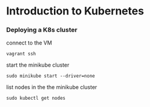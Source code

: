 # Introduction to Kubernetes

### Deploying a K8s cluster
connect to the VM 

    vagrant ssh

start the minikube cluster
    
    sudo minikube start --driver=none

list nodes in the the minikube cluster
    
    sudo kubectl get nodes

